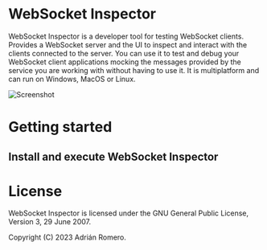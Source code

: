 # WebSocket Inspector

WebSocket Inspector is a developer tool for testing WebSocket clients. Provides a WebSocket server and the UI to inspect and interact with the clients connected to the server.
You can use it to test and debug your WebSocket client applications mocking the messages provided by the service you are working with without having to use it.
It is multiplatform and can run on Windows, MacOS or Linux.

![Screenshot](./images/websocketinspector.png)

# Getting started

## Install and execute WebSocket Inspector

# License

WebSocket Inspector is licensed under the GNU General Public License, Version 3, 29 June 2007.

Copyright (C) 2023 Adrián Romero.
